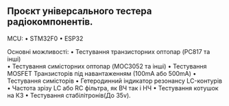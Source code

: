 ## Проєкт універсального тестера радіокомпонентів.
MCU:
    •	STM32F0
    •	ESP32

Основні можливості:
    •	Тестування транзисторних оптопар (PC817 та інші)  
    •	Тестування симісторних оптопар (MOC3052 та інші) 
    •	Тестування MOSFET Транзисторів під навантаженням (100mA або 500mA)
    •	Тестування симісторів
    •	Гетеродинний індикатор резонансу LC-контурів
    •	Частота зрізу LC або RC фільтра, як ВЧ так і НЧ
    •	Тестування котушок на КЗ
    •	Тестування стабілітронів(До 35v).
